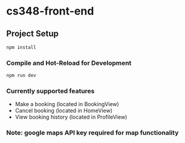 # cs348-front-end

<!-- This template should help get you started developing with Vue 3 in Vite.

## Recommended IDE Setup

[VSCode](https://code.visualstudio.com/) + [Volar](https://marketplace.visualstudio.com/items?itemName=Vue.volar) (and disable Vetur).

## Customize configuration

See [Vite Configuration Reference](https://vitejs.dev/config/). -->

## Project Setup

```sh
npm install
```

### Compile and Hot-Reload for Development

```sh
npm run dev
```

### Currently supported features

- Make a booking (located in BookingView)
- Cancel booking (located in HomeView)
- View booking history (located in ProfileView)

### Note: google maps API key required for map functionality